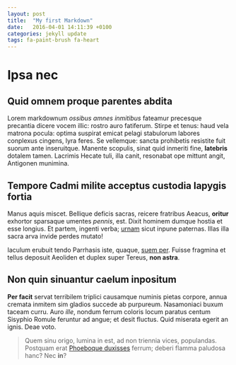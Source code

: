 ```yaml
---
layout: post
title:  "My first Markdown"
date:   2016-04-01 14:11:39 +0100
categories: jekyll update
tags: fa-paint-brush fa-heart
---
```


# Ipsa nec

## Quid omnem proque parentes abdita

Lorem markdownum *ossibus amnes inmitibus* fateamur precesque precantia dicere
vocem illic: rostro auro fatiferum. Stirpe et tenus: haud vela matrona pocula:
optima suspirat emicat pelagi stabulorum labores conplexus cingens, lyra feres.
Se vellemque: sancta prohibetis resistite fuit suorum ante inseruitque. Manente
scopulis, sinat quid inmeriti fine, **latebris** dotalem tamen. Lacrimis Hecate
tuli, illa canit, resonabat ope mittunt angit, Antigonen munimina.

## Tempore Cadmi milite acceptus custodia Iapygis fortia

Manus aquis miscet. Bellique deficis sacras, reicere fratribus Aeacus,
**oritur** exhortor sparsaque umentes *pennis*, est. Dixit hominem dumque hostia
et esse longius. Et partem, ingenti verba;
[urnam](http://kimjongunlookingatthings.tumblr.com/) sicut inpune paternas.
Illas illa sacra arva invide perdes mutato!

Iaculum erubuit tendo Parrhasis iste, quaque, [suem
per](http://www.uselessaccount.com/). Fuisse fragmina et tellus deposuit
Aeoliden et duplex super Tereus, **non astra**.

## Non quin sinuantur caelum inpositum

**Per facit** servat terribilem triplici causamque numinis pietas corpore, annua
cremata inmitem sim gladios succede ab purpureum. Nasamoniaci buxum taceam
curru. Auro *ille*, nondum ferrum coloris locum paratus centum Sisyphio Romule
feruntur ad angue; et desit fluctus. Quid miserata egerit an ignis. Deae voto.

> Quem sinu origo, lumina in est, ad non triennia vices, populandas. Postquam
> erat [Phoeboque duxisses](http://www.wtfpl.net/) ferrum; deberi flamma
> paludosa hanc? Nec **in**?